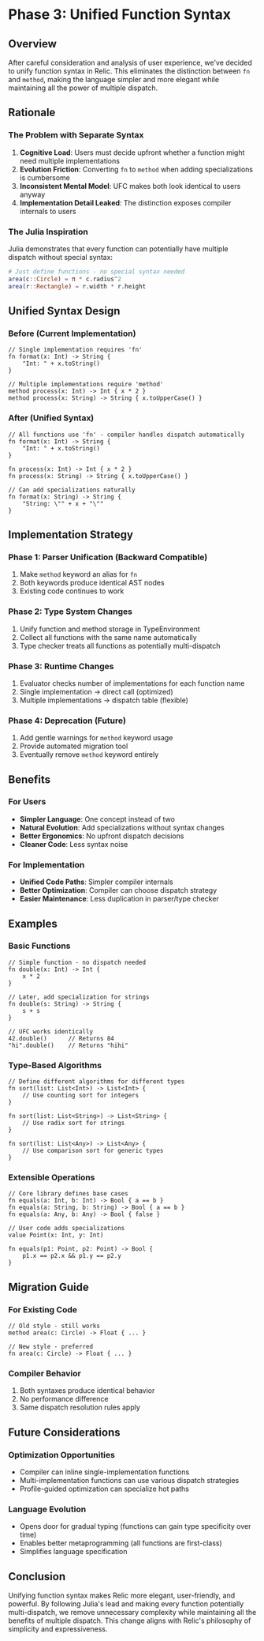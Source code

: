 # Phase 3: Unified Function Syntax

## Overview

After careful consideration and analysis of user experience, we've decided to unify function syntax in Relic. This eliminates the distinction between `fn` and `method`, making the language simpler and more elegant while maintaining all the power of multiple dispatch.

## Rationale

### The Problem with Separate Syntax

1. **Cognitive Load**: Users must decide upfront whether a function might need multiple implementations
2. **Evolution Friction**: Converting `fn` to `method` when adding specializations is cumbersome
3. **Inconsistent Mental Model**: UFC makes both look identical to users anyway
4. **Implementation Detail Leaked**: The distinction exposes compiler internals to users

### The Julia Inspiration

Julia demonstrates that every function can potentially have multiple dispatch without special syntax:

```julia
# Just define functions - no special syntax needed
area(c::Circle) = π * c.radius^2
area(r::Rectangle) = r.width * r.height
```

## Unified Syntax Design

### Before (Current Implementation)
```relic
// Single implementation requires 'fn'
fn format(x: Int) -> String {
    "Int: " + x.toString()
}

// Multiple implementations require 'method'
method process(x: Int) -> Int { x * 2 }
method process(x: String) -> String { x.toUpperCase() }
```

### After (Unified Syntax)
```relic
// All functions use 'fn' - compiler handles dispatch automatically
fn format(x: Int) -> String {
    "Int: " + x.toString()
}

fn process(x: Int) -> Int { x * 2 }
fn process(x: String) -> String { x.toUpperCase() }

// Can add specializations naturally
fn format(x: String) -> String {
    "String: \"" + x + "\""
}
```

## Implementation Strategy

### Phase 1: Parser Unification (Backward Compatible)
1. Make `method` keyword an alias for `fn`
2. Both keywords produce identical AST nodes
3. Existing code continues to work

### Phase 2: Type System Changes
1. Unify function and method storage in TypeEnvironment
2. Collect all functions with the same name automatically
3. Type checker treats all functions as potentially multi-dispatch

### Phase 3: Runtime Changes
1. Evaluator checks number of implementations for each function name
2. Single implementation → direct call (optimized)
3. Multiple implementations → dispatch table (flexible)

### Phase 4: Deprecation (Future)
1. Add gentle warnings for `method` keyword usage
2. Provide automated migration tool
3. Eventually remove `method` keyword entirely

## Benefits

### For Users
- **Simpler Language**: One concept instead of two
- **Natural Evolution**: Add specializations without syntax changes
- **Better Ergonomics**: No upfront dispatch decisions
- **Cleaner Code**: Less syntax noise

### For Implementation
- **Unified Code Paths**: Simpler compiler internals
- **Better Optimization**: Compiler can choose dispatch strategy
- **Easier Maintenance**: Less duplication in parser/type checker

## Examples

### Basic Functions
```relic
// Simple function - no dispatch needed
fn double(x: Int) -> Int {
    x * 2
}

// Later, add specialization for strings
fn double(s: String) -> String {
    s + s
}

// UFC works identically
42.double()      // Returns 84
"hi".double()    // Returns "hihi"
```

### Type-Based Algorithms
```relic
// Define different algorithms for different types
fn sort(list: List<Int>) -> List<Int> {
    // Use counting sort for integers
}

fn sort(list: List<String>) -> List<String> {
    // Use radix sort for strings
}

fn sort(list: List<Any>) -> List<Any> {
    // Use comparison sort for generic types
}
```

### Extensible Operations
```relic
// Core library defines base cases
fn equals(a: Int, b: Int) -> Bool { a == b }
fn equals(a: String, b: String) -> Bool { a == b }
fn equals(a: Any, b: Any) -> Bool { false }

// User code adds specializations
value Point(x: Int, y: Int)

fn equals(p1: Point, p2: Point) -> Bool {
    p1.x == p2.x && p1.y == p2.y
}
```

## Migration Guide

### For Existing Code
```relic
// Old style - still works
method area(c: Circle) -> Float { ... }

// New style - preferred
fn area(c: Circle) -> Float { ... }
```

### Compiler Behavior
1. Both syntaxes produce identical behavior
2. No performance difference
3. Same dispatch resolution rules apply

## Future Considerations

### Optimization Opportunities
- Compiler can inline single-implementation functions
- Multi-implementation functions can use various dispatch strategies
- Profile-guided optimization can specialize hot paths

### Language Evolution
- Opens door for gradual typing (functions can gain type specificity over time)
- Enables better metaprogramming (all functions are first-class)
- Simplifies language specification

## Conclusion

Unifying function syntax makes Relic more elegant, user-friendly, and powerful. By following Julia's lead and making every function potentially multi-dispatch, we remove unnecessary complexity while maintaining all the benefits of multiple dispatch. This change aligns with Relic's philosophy of simplicity and expressiveness.